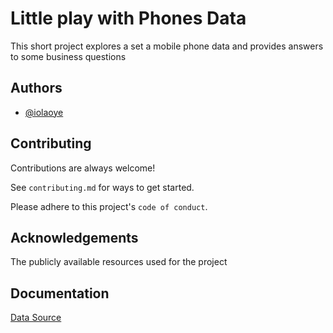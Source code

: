 
# Little play with Phones Data


This short project explores a set a mobile phone data and provides answers to some business questions


## Authors

- [@iolaoye](https://github.com/iolaoye)





## Contributing

Contributions are always welcome!

See `contributing.md` for ways to get started.

Please adhere to this project's `code of conduct`.


## Acknowledgements

 The publicly available resources used for the project
 


## Documentation

[Data Source](https://www.kaggle.com/code/sadeghjalalian/best-selling-mobile-phones-plotly/data)

